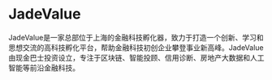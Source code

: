 # 

# JadeValue

JadeValue是一家总部位于上海的金融科技孵化器，致力于打造一个创新、学习和思想交流的高科技孵化平台，帮助金融科技初创企业攀登事业新高峰。JadeValue由现金巴士投资设立，专注于区块链、智能投顾、信用诊断、房地产大数据和人工智能等前沿金融科技。


